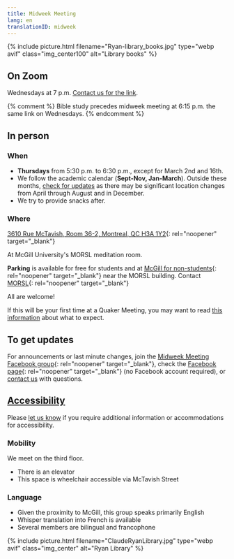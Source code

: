 ```yaml
---
title: Midweek Meeting
lang: en
translationID: midweek
---
```

{% include picture.html filename="Ryan-library_books.jpg" type="webp avif" class="img_center100" alt="Library books" %}

## On Zoom
Wednesdays at 7 p.m. [Contact us for the link](/contact).

{% comment %}
Bible study precedes midweek meeting at 6:15 p.m. the same link on Wednesdays.
{% endcomment %}
## In person
### When
* **Thursdays** from 5:30 p.m. to 6:30 p.m., except for March 2nd and 16th.
* We follow the academic calendar (**Sept-Nov, Jan-March**). Outside these months, [check for updates](#updates) as there may be significant location changes from April through August and in December. 
* We try to provide snacks after.

### Where
[3610 Rue McTavish, Room 36-2, Montreal, QC H3A 1Y2](https://goo.gl/maps/6QyVQiftuDDFoDVZ9){: rel="noopener" target="_blank"}

At McGill University's MORSL meditation room.

**Parking** is available for free for students and at [McGill for non-students](https://www.mcgill.ca/transport/parking/downtown/visitors){: rel="noopener" target="_blank"} near the MORSL building. Contact [MORSL](https://www.mcgill.ca/morsl/about/contact){: rel="noopener" target="_blank"}

All are welcome!

If this will be your first time at a Quaker Meeting, you may want to read [this information](/about) about what to expect.

## To get updates <span class="stanchor"><a name="updates"></a></span>
For announcements or last minute changes, join the [Midweek Meeting Facebook group](https://www.facebook.com/groups/mtlmidweek){: rel="noopener" target="_blank"}, check the [Facebook page](https://www.facebook.com/MontrealQuakers){: rel="noopener" target="_blank"} (no Facebook account required), or [contact us](/contact) with questions.

## [Accessibility](/accessibility) <span class="stanchor"><a name="accessibility"></a></span>
Please [let us know](/contact) if you require additional information or accommodations for accessibility.
### Mobility
We meet on the third floor.
* There is an elevator
* This space is wheelchair accessible via McTavish Street
### Language
* Given the proximity to McGill, this group speaks primarily English
* Whisper translation into French is available
* Several members are bilingual and francophone

{% include picture.html filename="ClaudeRyanLibrary.jpg" type="webp avif" class="img_center" alt="Ryan Library" %}
